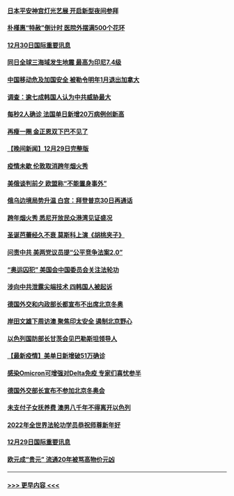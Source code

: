 #### [日本平安神宫灯光艺展 开启新型夜间参拜](../pages/prog202/a103306858.md?t=12301901) 
#### [朴槿惠“特赦”倒计时 医院外摆满500个花环](../pages/prog202/a103306880.md?t=12301901) 
#### [12月30日国际重要讯息](../pages/prog202/a103306852.md?t=12301901) 
#### [同日全球三海域发生地震 最高为印尼7.4级](../pages/prog202/a103306790.md?t=12301901) 
#### [中国移动危及加国安全 被勒令明年1月退出加拿大](../pages/prog202/a103306816.md?t=12301901) 
#### [调查：逾七成韩国人认为中共威胁最大](../pages/prog202/a103306785.md?t=12301901) 
#### [每秒2人确诊 法国单日新增20万病例创新高](../pages/prog202/a103306694.md?t=12301901) 
#### [再瘦一圈 金正恩双下巴不见了](../pages/prog202/a103306683.md?t=12301901) 
#### [【晚间新闻】12月29日完整版](../pages/prog202/a103306559.md?t=12301901) 
#### [疫情未歇 伦敦取消跨年烟火秀](../pages/prog202/a103306668.md?t=12301901) 
#### [美俄谈判前夕 欧盟称“不能置身事外”](../pages/prog202/a103306644.md?t=12301901) 
#### [俄乌边境局势升温 白宫：拜登普京30日再通话](../pages/prog202/a103306391.md?t=12301901) 
#### [跨年烟火秀 悉尼开放民众港湾见证盛况](../pages/prog202/a103306534.md?t=12301901) 
#### [圣诞芭蕾经久不衰 莫斯科上演《胡桃夹子》](../pages/prog202/a103306352.md?t=12301901) 
#### [问责中共 美两党议员提“公平竞争法案2.0”](../pages/prog202/a103306376.md?t=12301901) 
#### [“奥运囚犯” 美国会中国委员会关注法轮功](../pages/prog202/a103306335.md?t=12301901) 
#### [涉向中共泄露尖端技术 四韩国人被起诉](../pages/prog202/a103306202.md?t=12301901) 
#### [德国外交和内政部长都宣布不出席北京冬奥](../pages/prog202/a103306250.md?t=12301901) 
#### [岸田文雄下周访澳 聚焦印太安全 遏制北京野心](../pages/prog202/a103306089.md?t=12301901) 
#### [以色列国防部长甘茨会见巴勒斯坦领导人](../pages/prog202/a103306026.md?t=12301901) 
#### [【最新疫情】美单日新增破51万确诊](../pages/prog202/a103306084.md?t=12301901) 
#### [感染Omicron可增强对Delta免疫 专家们喜忧参半](../pages/prog202/a103305991.md?t=12301901) 
#### [德国外交部长宣布不参加北京冬奥会](../pages/prog202/a103305835.md?t=12301901) 
#### [未支付子女抚养费 澳男八千年不得离开以色列](../pages/prog202/a103305842.md?t=12301901) 
#### [2022年全世界法轮功学员恭祝师尊新年好](../pages/prog202/a103305495.md?t=12301901) 
#### [12月29日国际重要讯息](../pages/prog202/a103305814.md?t=12301901) 
#### [欧元成“贵元” 流通20年被骂高物价元凶](../pages/prog202/a103305743.md?t=12301901) 

----
#### [ >>> 更早内容 <<< ](../indexes/prog202-earlier.md)
